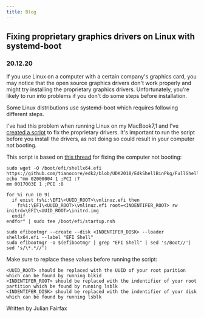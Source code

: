 ```yaml
---
title: Blog
---
```



## Fixing proprietary graphics drivers on Linux with systemd-boot
### 20.12.20

If you use Linux on a computer with a certain company's graphics card, you may notice that the open source graphics drivers don't work properly and might try installing the proprietary graphics drivers. Unfortunately, you're likely to run into problems if you don't do some steps before installation. 

Some Linux distributions use systemd-boot which requires following different steps.

I've had this problem when running Linux on my MacBook7,1 and I've [created a script](https://gist.github.com/julian-fairfax/752f6f5fc9786b7c41ea08920800f788) to fix the proprietary drivers. It's important to run the script before you install the drivers, as not doing so could result in your computer not booting.

This script is based on [this thread](https://bbs.archlinux.org/viewtopic.php?pid=1910114#p1910114) for fixing the computer not booting:
```
sudo wget -O /boot/efi/shellx64.efi https://github.com/tianocore/edk2/blob/UDK2018/EdkShellBinPkg/FullShell/X64/Shell_Full.efi
echo "mm 02000004 1 ;PCI :7
mm 0017003E 1 ;PCI :8

for %i run (0 9)
  if exist fs%i:\EFI\<UUID_ROOT>\vmlinuz.efi then
    fs%i:\EFI\<UUID_ROOT>\vmlinuz.efi root=<INDENTIFER_ROOT> rw initrd=\EFI\<UUID_ROOT>\initrd.img
  endif
endfor" | sudo tee /boot/efi/startup.nsh

sudo efibootmgr --create --disk <INDENTIFER_DISK> --loader shellx64.efi --label "EFI Shell"
sudo efibootmgr -o $(efibootmgr | grep "EFI Shell" | sed 's/Boot//'| sed 's/\*.*//')
```

Make sure to replace these values before running the script:  
```
<UUID_ROOT> should be replaced with the UUID of your root parition which can be found by running blkid
<INDENTIFER_ROOT> should be replaced with the indentifier of your root partition which be found by running lsblk
<INDENTIFER_DISK> should be replaced with the indentifier of your disk which can be found by running lsblk
```

Written by Julian Fairfax